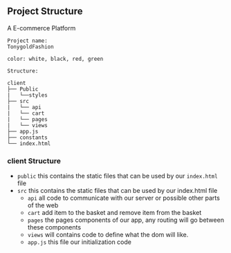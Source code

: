 <!-- Project Structure -->

## Project Structure

A E-commerce Platform

```structure
Project name:
TonygoldFashion

color: white, black, red, green

Structure:

client
├── Public
|   └──styles
├── src
|   └── api
|   └── cart
|   └── pages
|   └── views
├── app.js
├── constants
└── index.html

```

### client Structure

- `public` this contains the static files that can be used by our `index.html` file
- `src` this contains the static files that can be used by our index.html file
  - `api` all code to communicate with our server or possible other parts of the web
  - `cart` add item to the basket and remove item from the basket
  - `pages` the pages components of our app, any routing will go between these components
  - `views` will contains code to define what the dom will like.
  - `app.js` this file our initialization code
